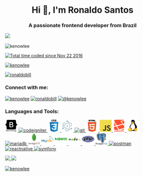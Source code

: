 <h1 align="center">Hi 👋, I'm Ronaldo Santos</h1>
<h3 align="center">A passionate frontend developer from Brazil</h3>

<p><img
  src="https://cr-ss-service.azurewebsites.net/api/ScreenShot?widget=summary&username=kenowlee&badges=3&show-avatar=true&show-header=true&layout=auto&branding=true"
/></p>

<p align="left"> <img src="https://komarev.com/ghpvc/?username=kenowlee&label=Profile%20views&color=0e75b6&style=flat" alt="kenowlee" /> </p>

<a href="https://wakatime.com/@b8fdfb2b-e23f-4e04-bd04-4fb435be55a2"><img src="https://wakatime.com/badge/user/b8fdfb2b-e23f-4e04-bd04-4fb435be55a2.svg" alt="Total time coded since Nov 22 2016" /></a>

<p align="left"> <a href="https://github.com/ryo-ma/github-profile-trophy"><img src="https://github-profile-trophy.vercel.app/?username=kenowlee&margin-w=15" alt="kenowlee" /></a> </p>




<p align="left"> <a href="https://twitter.com/ronaldobill" target="blank"><img src="https://img.shields.io/twitter/follow/ronaldobill?logo=twitter&style=for-the-badge" alt="ronaldobill" /></a> </p>

<h3 align="left">Connect with me:</h3>
<p align="left">
<a href="https://dev.to/kenowlee" target="blank"><img align="center" src="https://cdn.jsdelivr.net/npm/simple-icons@3.0.1/icons/dev-dot-to.svg" alt="kenowlee" height="30" width="40" /></a>
<a href="https://twitter.com/ronaldobill" target="blank"><img align="center" src="https://raw.githubusercontent.com/rahuldkjain/github-profile-readme-generator/master/src/images/icons/Social/twitter.svg" alt="ronaldobill" height="30" width="40" /></a>
<a href="https://medium.com/@kenowlee" target="blank"><img align="center" src="https://raw.githubusercontent.com/rahuldkjain/github-profile-readme-generator/master/src/images/icons/Social/medium.svg" alt="@kenowlee" height="30" width="40" /></a>
</p>

<h3 align="left">Languages and Tools:</h3>
<p align="left"> <a href="https://getbootstrap.com" target="_blank"> <img src="https://raw.githubusercontent.com/devicons/devicon/master/icons/bootstrap/bootstrap-plain-wordmark.svg" alt="bootstrap" width="40" height="40"/> </a> <a href="https://codeigniter.com" target="_blank"> <img src="https://cdn.worldvectorlogo.com/logos/codeigniter.svg" alt="codeigniter" width="40" height="40"/> </a> <a href="https://www.w3schools.com/css/" target="_blank"> <img src="https://raw.githubusercontent.com/devicons/devicon/master/icons/css3/css3-original-wordmark.svg" alt="css3" width="40" height="40"/> </a> <a href="https://www.electronjs.org" target="_blank"> <img src="https://raw.githubusercontent.com/devicons/devicon/master/icons/electron/electron-original.svg" alt="electron" width="40" height="40"/> </a> <a href="https://git-scm.com/" target="_blank"> <img src="https://www.vectorlogo.zone/logos/git-scm/git-scm-icon.svg" alt="git" width="40" height="40"/> </a> <a href="https://www.w3.org/html/" target="_blank"> <img src="https://raw.githubusercontent.com/devicons/devicon/master/icons/html5/html5-original-wordmark.svg" alt="html5" width="40" height="40"/> </a> <a href="https://developer.mozilla.org/en-US/docs/Web/JavaScript" target="_blank"> <img src="https://raw.githubusercontent.com/devicons/devicon/master/icons/javascript/javascript-original.svg" alt="javascript" width="40" height="40"/> </a> <a href="https://laravel.com/" target="_blank"> <img src="https://raw.githubusercontent.com/devicons/devicon/master/icons/laravel/laravel-plain-wordmark.svg" alt="laravel" width="40" height="40"/> </a> <a href="https://www.linux.org/" target="_blank"> <img src="https://raw.githubusercontent.com/devicons/devicon/master/icons/linux/linux-original.svg" alt="linux" width="40" height="40"/> </a> <a href="https://mariadb.org/" target="_blank"> <img src="https://www.vectorlogo.zone/logos/mariadb/mariadb-icon.svg" alt="mariadb" width="40" height="40"/> </a> <a href="https://www.mongodb.com/" target="_blank"> <img src="https://raw.githubusercontent.com/devicons/devicon/master/icons/mongodb/mongodb-original-wordmark.svg" alt="mongodb" width="40" height="40"/> </a> <a href="https://www.mysql.com/" target="_blank"> <img src="https://raw.githubusercontent.com/devicons/devicon/master/icons/mysql/mysql-original-wordmark.svg" alt="mysql" width="40" height="40"/> </a> <a href="https://www.nginx.com" target="_blank"> <img src="https://raw.githubusercontent.com/devicons/devicon/master/icons/nginx/nginx-original.svg" alt="nginx" width="40" height="40"/> </a> <a href="https://nodejs.org" target="_blank"> <img src="https://raw.githubusercontent.com/devicons/devicon/master/icons/nodejs/nodejs-original-wordmark.svg" alt="nodejs" width="40" height="40"/> </a> <a href="https://www.php.net" target="_blank"> <img src="https://raw.githubusercontent.com/devicons/devicon/master/icons/php/php-original.svg" alt="php" width="40" height="40"/> </a> <a href="https://www.postgresql.org" target="_blank"> <img src="https://raw.githubusercontent.com/devicons/devicon/master/icons/postgresql/postgresql-original-wordmark.svg" alt="postgresql" width="40" height="40"/> </a> <a href="https://postman.com" target="_blank"> <img src="https://www.vectorlogo.zone/logos/getpostman/getpostman-icon.svg" alt="postman" width="40" height="40"/> </a> <a href="https://reactnative.dev/" target="_blank"> <img src="https://reactnative.dev/img/header_logo.svg" alt="reactnative" width="40" height="40"/> </a> <a href="https://symfony.com" target="_blank"> <img src="https://symfony.com/logos/symfony_black_03.svg" alt="symfony" width="40" height="40"/> </a> </p>

<div>
<a href="https://github.com/kenowlee">
<img height="180em" src="https://github-readme-stats.vercel.app/api/top-langs/?username=kenowlee&layout=compact&langs_count=7&theme=dracula"/>
</a>
<a href="https://github.com/kenowlee">
<img height="180em" src="https://github-readme-stats.vercel.app/api?username=kenowlee&show_icons=true&theme=dracula&include_all_commits=true&count_private=true"/>
</div>

<p><img align="center" src="https://github-readme-streak-stats.herokuapp.com/?user=kenowlee&" alt="kenowlee" /></p>

